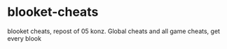 # blooket-cheats
blooket  cheats, repost of 05 konz. Global cheats and all game cheats, get every blook
